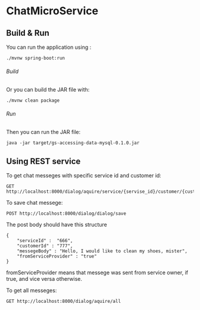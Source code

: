# ChatMicroService


## Build & Run

You can run the application using :
```
./mvnw spring-boot:run 
```
###### Build
Or you can build the JAR file with:

```
./mvnw clean package
```
###### Run
Then you can run the JAR file:
```
java -jar target/gs-accessing-data-mysql-0.1.0.jar
```


## Using REST service

To get chat messeges with specific service id and customer id:
```
GET http://localhost:8000/dialog/aquire/service/{servise_id}/customer/{customer_id}
```
To save chat messege:
```
POST http://localhost:8000/dialog/dialog/save
```
The post body should have this structure
```
{
	"serviceId" :  "666",
	"customerId" : "777",
  	"messegeBody" : "Hello, I would like to clean my shoes, mister",
	"fromServiceProvider" : "true"
}
```
fromServiceProvider means that messege was sent from service owner, if true, and vice versa otherwise. 

To get all messeges:
```
GET http://localhost:8000/dialog/aquire/all
```
